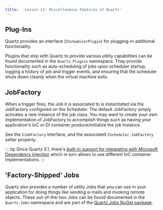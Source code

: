 ```yaml
---
title:  'Lesson 12: Miscellaneous Features of Quartz'
---
```


## Plug-Ins

Quartz provides an interface (`ISchedulerPlugin`) for plugging-in additional functionality.

Plugins that ship with Quartz to provide various utility capabilities can be found documented in the `Quartz.Plugins` namespace. 
They provide functionality such as auto-scheduling of jobs upon scheduler startup, logging a history of job and trigger events, 
and ensuring that the scheduler shuts down cleanly when the virtual machine exits.

## JobFactory

When a trigger fires, the Job it is associated to is instantiated via the JobFactory configured on the Scheduler. 
The default JobFactory simply activates a new instance of the job class. You may want to create your own implementation 
of JobFactory to accomplish things such as having your application's IoC or DI container produce/initialize the job instance.

See the `IJobFactory` interface, and the associated `IScheduler.JobFactory` setter property.

::: tip
Since Quartz 3.1, there's [built-in support for integrating with Microsoft Dependency Injection](../packages/microsoft-di-integration) which in 
turn allows to use different IoC container implementations.
:::

## 'Factory-Shipped' Jobs

Quartz also provides a number of utility Jobs that you can use in your application for doing things like sending
e-mails and invoking remote objects. These out-of-the-box Jobs can be found documented in the `Quartz.Jobs` namespace and 
are part of the [Quartz.Jobs NuGet package](https://www.nuget.org/packages/Quartz.Jobs).
